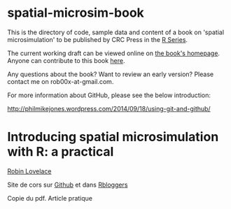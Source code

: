 spatial-microsim-book
=====================

This is the directory of code, sample data and content of a book on
'spatial microsimulation' to be published by CRC Press in the
[R Series](http://www.crcpress.com/browse/series/crctherser).

The current working draft can be viewed online on
[the book's homepage](http://robinlovelace.net/spatial-microsim-book/).
Anyone can contribute to this book [here](https://github.com/Robinlovelace/spatial-microsim-book/edit/master/book-cambridge.Rmd).

Any questions about the book? Want to review an early version?
Please contact me on rob00x-at-gmail.com.

For more information about GitHub, please see the below introduction:

http://philmikejones.wordpress.com/2014/09/18/using-git-and-github/

Introducing spatial microsimulation with R: a practical
=======================================================

[Robin Lovelace](http://robinlovelace.net/spatial-microsim-book/introduction.html)

Site de cors sur [Github](https://github.com/Robinlovelace/smsim-course) et dans [Rbloggers](http://www.r-bloggers.com/open-sourcing-microsimulation-with-r/)

Copie du pdf. Article pratique
